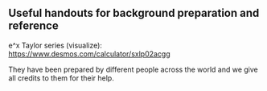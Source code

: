 __Useful handouts for background preparation and reference__
------------------------------

e^x Taylor series (visualize): https://www.desmos.com/calculator/sxlp02acgg



They have been prepared by different people across the world and we give all credits to them for their help.



